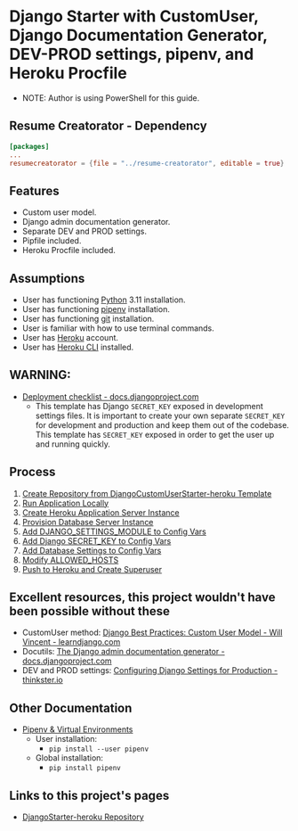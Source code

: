 # Django Starter with CustomUser, Django Documentation Generator, DEV-PROD settings, pipenv, and Heroku Procfile

* NOTE: Author is using PowerShell for this guide.

## Resume Creatorator - Dependency

```toml
[packages]
...
resumecreatorator = {file = "../resume-creatorator", editable = true}
```

## Features

* Custom user model.
* Django admin documentation generator.
* Separate DEV and PROD settings.
* Pipfile included.
* Heroku Procfile included.

## Assumptions

* User has functioning [Python](https://www.python.org/downloads/) 3.11 installation.
* User has functioning [pipenv](https://pypi.org/project/pipenv/) installation.
* User has functioning [git](https://git-scm.com/downloads) installation.
* User is familiar with how to use terminal commands.
* User has [Heroku](https://www.heroku.com/) account.
* User has [Heroku CLI](https://devcenter.heroku.com/articles/heroku-cli#install-the-heroku-cli) installed.

## **WARNING:**

* [Deployment checklist - docs.djangoproject.com](https://docs.djangoproject.com/en/4.0/howto/deployment/checklist/)
  * This template has Django `SECRET_KEY` exposed in development settings files. It is important to create your own separate `SECRET_KEY` for development and production and keep them out of the codebase. This template has `SECRET_KEY` exposed in order to get the user up and running quickly.

## Process

1. [Create Repository from DjangoCustomUserStarter-heroku Template](notes/01_create_repository_from_template.md)
1. [Run Application Locally](notes/02_run_application_locally.md)
1. [Create Heroku Application Server Instance](notes/03_create_heroku_application_server_instance.md)
1. [Provision Database Server Instance](notes/04_provision_database_server_instance.md)
1. [Add DJANGO_SETTINGS_MODULE to Config Vars](notes/05_add_django_settings_module_to_config_vars.md)
1. [Add Django SECRET_KEY to Config Vars](notes/06_add_secret_key_to_config_vars.md)
1. [Add Database Settings to Config Vars](notes/07_add_database_settings_to_config_vars.md)
1. [Modify ALLOWED_HOSTS](notes/08_modify_allowed_hosts.md)
1. [Push to Heroku and Create Superuser](notes/09_push_to_heroku_and_createsuperuser.md)

## Excellent resources, this project wouldn't have been possible without these

* CustomUser method: [Django Best Practices: Custom User Model - Will Vincent - learndjango.com](https://learndjango.com/tutorials/django-custom-user-model)
* Docutils: [The Django admin documentation generator - docs.djangoproject.com](https://docs.djangoproject.com/en/4.0/ref/contrib/admin/admindocs/)
* DEV and PROD settings: [Configuring Django Settings for Production - thinkster.io](https://thinkster.io/tutorials/configuring-django-settings-for-production)

## Other Documentation

* [Pipenv & Virtual Environments](https://pipenv-fork.readthedocs.io/en/latest/install.html)
  * User installation:
    * `pip install --user pipenv`
  * Global installation:
    * `pip install pipenv`

## Links to this project's pages

* [DjangoStarter-heroku Repository](https://github.com/brucestull/DjangoStarter-heroku)
